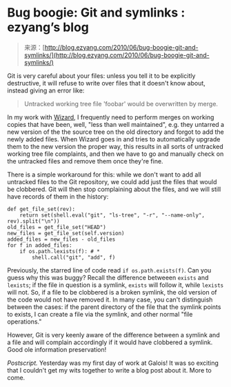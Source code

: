 <!--yml
category: 未分类
date: 2024-07-01 18:18:17
-->

# Bug boogie: Git and symlinks : ezyang’s blog

> 来源：[http://blog.ezyang.com/2010/06/bug-boogie-git-and-symlinks/](http://blog.ezyang.com/2010/06/bug-boogie-git-and-symlinks/)

Git is very careful about your files: unless you tell it to be explicitly destructive, it will refuse to write over files that it doesn't know about, instead giving an error like:

> Untracked working tree file 'foobar' would be overwritten by merge.

In my work with [Wizard](http://scripts.mit.edu/wizard), I frequently need to perform merges on working copies that have been, well, "less than well maintained", e.g. they untarred a new version of the the source tree on the old directory and forgot to add the newly added files. When Wizard goes in and tries to automatically upgrade them to the new version the proper way, this results in all sorts of untracked working tree file complaints, and then we have to go and manually check on the untracked files and remove them once they're fine.

There is a simple workaround for this: while we don't want to add all untracked files to the Git repository, we could add just the files that would be clobbered. Git will then stop complaining about the files, and we will still have records of them in the history:

```
def get_file_set(rev):
    return set(shell.eval("git", "ls-tree", "-r", "--name-only", rev).split("\n"))
old_files = get_file_set("HEAD")
new_files = get_file_set(self.version)
added_files = new_files - old_files
for f in added_files:
    if os.path.lexists(f): # *
        shell.call("git", "add", f)

```

Previously, the starred line of code read `if os.path.exists(f)`. Can you guess why this was buggy? Recall the difference betweeen `exists` and `lexists`; if the file in question is a symlink, `exists` will follow it, while `lexists` will not. So, if a file to be clobbered is a broken symlink, the old version of the code would not have removed it. In many case, you can't distinguish between the cases: if the parent directory of the file that the symlink points to exists, I can create a file via the symlink, and other normal "file operations."

However, Git is very keenly aware of the difference between a symlink and a file and will complain accordingly if it would have clobbered a symlink. Good ole information preservation!

*Postscript.* Yesterday was my first day of work at Galois! It was so exciting that I couldn't get my wits together to write a blog post about it. More to come.